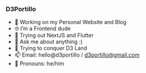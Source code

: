 ### D3Portillo
- 🔭 Working on my Personal Website and Blog
- 🤓 I’m a Frontend dude
- 🚀 Trying out NextJS and Flutter
- 💬 Ask me about anything :)
- 🌱 Trying to conquer D3 Land 
- 📫 Email: hello@d3portillo / d3portillo@gmail.com
- 💃 Pronouns: he/him
